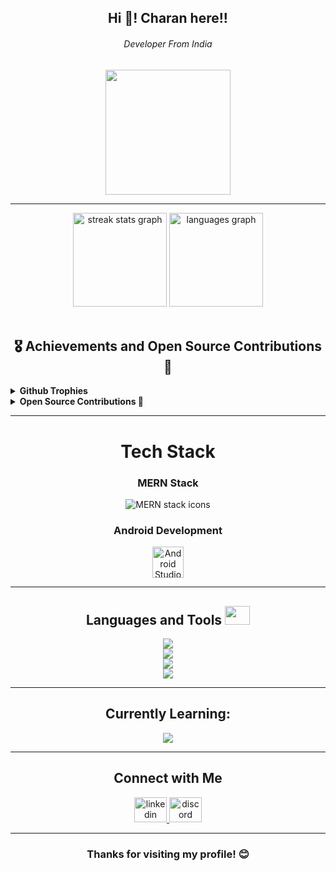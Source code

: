 <h2 align="center">Hi 👋! Charan here!!</h2>
<h6 align="center">Developer From India</h6>
<div align="center">
  <img height="200" src="https://media.giphy.com/media/suqg0jRPpDMze/giphy.gif?cid=790b7611t7ans4i8rnd3h0vnusuhys8iqsxqjg8kt4qvoa5q&ep=v1_gifs_search&rid=giphy.gif&ct=g" />
</div>

---

<div align="center">
  <img src="https://github-readme-streak-stats.herokuapp.com/?user=RaiDevX8&theme=dark&hide_border=false" height="150" alt="streak stats graph" />
  <img src="https://github-readme-stats.vercel.app/api/top-langs/?username=RaiDevX8&theme=dark&hide_border=false&include_all_commits=true&count_private=false&layout=compact" height="150" alt="languages graph" />
</div>

<br>
<div><h2 align="center">🎖️ Achievements and Open Source Contributions 🚀
</div>
<details>
  <summary><strong>Github Trophies</strong></summary>
  <p align="center">
    <a href="https://github.com/ryo-ma/github-profile-trophy">
      <img src="https://github-profile-trophy.vercel.app/?username=RaiDevX8&theme=discord" alt="RaiDevX8" />
    </a>
  </p>
</details>

<details>	
  <summary><b>Open Source Contributions 🚀</b></summary><br>
  <div align="center">
    <table>
      <thead>
        <tr>
          <th><a href="https://gssoc.girlscript.tech"><img src="https://github.com/user-attachments/assets/4382cf2c-7cfe-4aaf-9a01-5c26b163fef5" alt="GSSOC-2024" width="100px" height="100px"></a></th>
          <th><a href="https://hacktoberfest.com/"><img src="https://github.com/user-attachments/assets/894ae854-30f2-4a77-9c09-f85734c02528" alt="hacktoberfest-2024" width="150px" height="100px"></a></th>
        </tr>
      </thead>
      <tbody>
        <tr>
          <td><b>GSSOC'24</b></td>
          <td><b>Hacktoberfest'24</b></td>
        </tr>
      </tbody>
    </table>
  </div>
  
  <details>	
    <summary><b>GSSOC(24) Badges 🪶</b></summary><br>
    <table align="center" style="margin: 0 auto; text-align: center;">
      <tr>
        <td style="padding: 10px;"><img src="https://raw.githubusercontent.com/GSSoC24/Postman-Challenge/main/docs/assets/Postman%20White.png" width="100" height="100" alt="Postman API Badge" /><br>Postman API Badge</td>
        <td style="padding: 10px;"><img src="https://raw.githubusercontent.com/GSSoC24/Postman-Challenge/main/docs/assets/1.png" width="100" height="100" alt="Explorer Badge" /><br>Explorer Badge</td>
        <td style="padding: 10px;"><img src="https://raw.githubusercontent.com/GSSoC24/Postman-Challenge/main/docs/assets/2.png" width="100" height="100" alt="Adventurer Badge" /><br>Adventurer Badge</td>
        <td style="padding: 10px;"><img src="https://raw.githubusercontent.com/GSSoC24/Postman-Challenge/main/docs/assets/3.png" width="100" height="100" alt="Trailblazer Badge" /><br>Trailblazer Badge</td>
        <td style="padding: 10px;"><img src="https://raw.githubusercontent.com/GSSoC24/Postman-Challenge/main/docs/assets/4.png" width="100" height="100" alt="Summit Seeker Badge" /><br>Summit Seeker Badge</td>
        <td style="padding: 10px;"><img src="https://raw.githubusercontent.com/GSSoC24/Postman-Challenge/main/docs/assets/5.png" width="100" height="100" alt="Champion Badge" /><br>Champion Badge</td>
      </tr>
    </table>
  </details>	
  
  <details>	
    <summary><b>Hacktoberfest(24) Badges 🪶</b></summary><br>
    <div align="center">
      <img src="https://holopin.me/raidevx8" alt="Holopin badges" />
    </div>
  </details>
</details>

---

<h1 align="center">Tech Stack</h1>

<div align="center">
  <h3>MERN Stack</h3>
  <img src="https://skillicons.dev/icons?i=react,nodejs,express,mongodb" alt="MERN stack icons" />
  <br />
  <h3>Android Development</h3>
  <img src="https://skillicons.dev/icons?i=androidstudio" alt="Android Studio icon" width="50" height="50" />
</div>

---

<h2 align="center">Languages and Tools  <img src='https://user-images.githubusercontent.com/74038190/206662607-d9e7591e-bbf9-42f9-9386-29efc927bc16.gif' width="40" height="30px"></h2>
</h2>

<div align="center">
  <img src="https://skillicons.dev/icons?i=js,ts,py,java,php" />
  <br>
  <img src="https://skillicons.dev/icons?i=html,css,nodejs,express,bootstrap,tailwind,vite,figma,jquery,scss" />
  <br>
  <img src="https://skillicons.dev/icons?i=mongodb,mysql,git,github,postman,vscode,windows,linux,apache,docker" />
  <br>
  <img src="https://skillicons.dev/icons?i=shadcn,antdesign" />
</div>

---

<h2 align="center">Currently Learning:</h2>
<div align="center">
  <img src="https://skillicons.dev/icons?i=nextjs" />
</div>

---

<h2 align="center">Connect with Me</h2>
<div align="center">
  <a href="https://www.linkedin.com/in/charan-rai2024/" target="_blank">
    <img src="https://raw.githubusercontent.com/maurodesouza/profile-readme-generator/master/src/assets/icons/social/linkedin/default.svg" width="52" height="40" alt="linkedin logo" />
  </a>
  <a href="https://discordapp.com/users/charan_rai" target="_blank">
    <img src="https://raw.githubusercontent.com/maurodesouza/profile-readme-generator/master/src/assets/icons/social/discord/default.svg" width="52" height="40" alt="discord logo" />
  </a>
 
</div>

---

<h3 align="center">Thanks for visiting my profile! 😊</h3>
